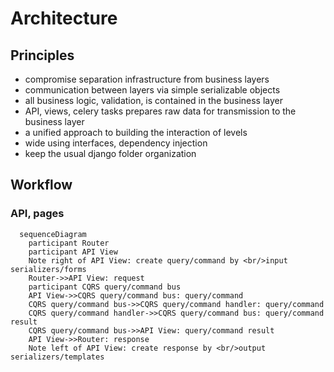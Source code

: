 # Architecture

## Principles

- compromise separation infrastructure from business layers
- communication between layers via simple serializable objects
- all business logic, validation, is contained in the business layer
- API, views, celery tasks prepares raw data for transmission to the business layer
- a unified approach to building the interaction of levels
- wide using interfaces, dependency injection
- keep the usual django folder organization

## Workflow

### API, pages

```mermaid
  sequenceDiagram
    participant Router 
    participant API View 
    Note right of API View: create query/command by <br/>input serializers/forms 
    Router->>API View: request 
    participant CQRS query/command bus 
    API View->>CQRS query/command bus: query/command 
    CQRS query/command bus->>CQRS query/command handler: query/command 
    CQRS query/command handler->>CQRS query/command bus: query/command result
    CQRS query/command bus->>API View: query/command result
    API View->>Router: response 
    Note left of API View: create response by <br/>output serializers/templates
```